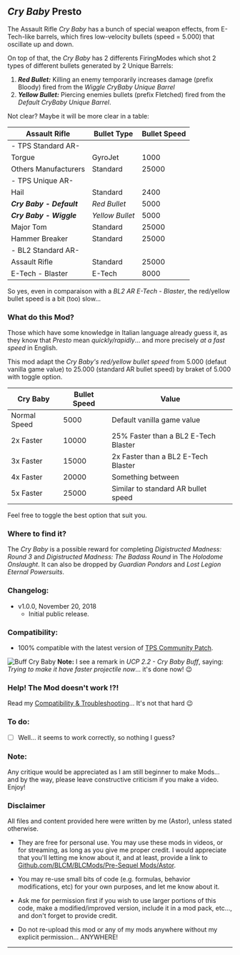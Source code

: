## *Cry Baby* Presto

The Assault Rifle *Cry Baby* has a bunch of special weapon effects, from E-Tech-like barrels, which fires low-velocity bullets (speed = 5.000) that oscillate up and down.

On top of that, the *Cry Baby* has 2 differents FiringModes which shot 2 types of different bullets generated by 2 Unique Barrels:

1. __*Red Bullet:*__ Killing an enemy temporarily increases damage (prefix Bloody) fired from the *Wiggle CryBaby Unique Barrel* 
2. __*Yellow Bullet:*__ Piercing enemies bullets (prefix Fletched) fired from the *Default CryBaby Unique Barrel*.

Not clear? Maybe it will be more clear in a table:

| Assault Rifle            | Bullet Type     | Bullet Speed  | 
| -------------            | -------------   | ------------- |  
| - TPS Standard AR-       |                 |               |
| Torgue                   | GyroJet         | 1000          |
| Others Manufacturers     | Standard        | 25000         |
| - TPS Unique AR-         |                 |               |
| Hail                     | Standard        | 2400          |
| __*Cry Baby - Default*__ | *Red Bullet*    | 5000          | 
| __*Cry Baby - Wiggle*__  | *Yellow Bullet* | 5000          |
| Major Tom                | Standard        | 25000         |
| Hammer Breaker           | Standard        | 25000         |
| - BL2 Standard AR-       |                 |               |
| Assault Rifle            | Standard        | 25000         |
| E-Tech - Blaster         | E-Tech          | 8000          |

So yes, even in comparaison with a *BL2 AR E-Tech - Blaster*, the red/yellow bullet speed is a bit (too) slow...

### What do this Mod?

Those which have some knowledge in Italian language already guess it, as they know that *Presto* mean *quickly/rapidly*... and more precisely *at a fast speed* in English. 

This mod adapt the *Cry Baby's red/yellow bullet speed* from 5.000 (defaut vanilla game value) to 25.000 (standard AR bullet speed) by braket of 5.000 with toggle option.

| Cry Baby                 | Bullet Speed    | Value         | 
| -------------            | -------------   | ------------- |  
| Normal Speed             | 5000            | Default vanilla game value|
| 2x Faster                | 10000            | 25% Faster than a BL2 E-Tech Blaster|
| 3x Faster                | 15000            | 2x Faster than a BL2 E-Tech Blaster|
| 4x Faster                | 20000            | Something between|
| 5x Faster                | 25000            | Similar to standard AR bullet speed|

Feel free to toggle the best option that suit you.

### Where to find it?

The *Cry Baby* is a possible reward for completing *Digistructed Madness: Round 3* and *Digistructed Madness: The Badass Round* in The *Holodome Onslaught*. It can also be dropped by *Guardian Pondors* and *Lost Legion Eternal Powersuits*.  

### Changelog:
- v1.0.0, November 20, 2018
  - Initial public release.
 
### Compatibility:

- 100% compatible with the latest version of [TPS Community Patch](https://github.com/BLCM/BLCMods/tree/master/Pre%20Sequel%20Mods/Community%20Patch).

![Buff Cry Baby](https://imgur.com/SiYi07t.jpg "Don't worry guys... even if my screen capture show French text, my mods are in English")
__Note:__ I see a remark in *UCP 2.2 - Cry Baby Buff*, saying: *Trying to make it have faster projectile now*... it's done now! :wink:

### Help! The Mod doesn't work !?!

Read my [Compatibility & Troubleshooting](https://github.com/BLCM/BLCMods/tree/master/Pre%20Sequel%20Mods/Astor/Compatibility%20%26%20Troubleshooting)... It's not that hard  :wink:

### To do:

- [ ] Well... it seems to work correctly, so nothing I guess?
  
### Note: 

Any critique would be appreciated as I am still beginner to make Mods... and by the way, please leave constructive criticism if you make a video. 
Enjoy!

### Disclaimer

All files and content provided here were written by me (Astor), unless stated otherwise.

- They are free for personal use. You may use these mods in videos, or for streaming, as long as you give me proper credit. I would appreciate that you'll letting me know about it, and at least, provide a link to [Github.com/BLCM/BLCMods/Pre-Sequel Mods/Astor](https://github.com/BLCM/BLCMods/tree/master/Pre%20Sequel%20Mods/Astor).

- You may re-use small bits of code (e.g. formulas, behavior modifications, etc) for your own purposes, and let me know about it. 

- Ask me for permission first if you wish to use larger portions of this code, make a modified/improved version, include it in a mod pack, etc..., and don't forget to provide credit.

- Do not re-upload this mod or any of my mods anywhere without my explicit permission... ANYWHERE!

* * * * *



